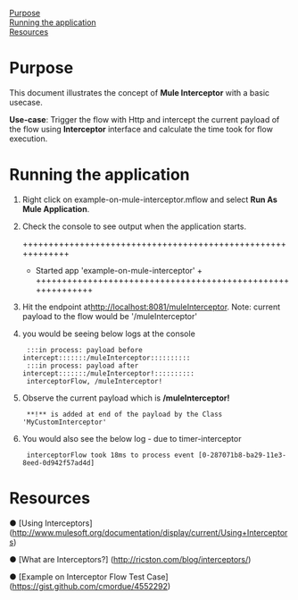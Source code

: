 [Purpose](#purpose)  
[Running the application](#running-the-application)  
[Resources](#resources)

Purpose
===========

This document illustrates the concept of **Mule Interceptor** with a basic usecase.


**Use-case**: Trigger the flow with Http and intercept the current payload of the flow using  **Interceptor** interface and calculate the time took for flow execution.

Running the application
=======================

1. Right click on example-on-mule-interceptor.mflow and select **Run As Mule Application**.
2. Check the console to see output when the application starts.

	++++++++++++++++++++++++++++++++++++++++++++++++++++++++++++
	+ Started app 'example-on-mule-interceptor'		           +
	++++++++++++++++++++++++++++++++++++++++++++++++++++++++++++
	
3. Hit the endpoint at<http://localhost:8081/muleInterceptor>.
	Note: current payload to the flow would be '/muleInterceptor'
	
4. you would be seeing below logs at the console

		:::in process: payload before intercept:::::::/muleInterceptor::::::::::
		:::in process: payload after intercept:::::::/muleInterceptor!::::::::::
		interceptorFlow, /muleInterceptor!

5. Observe the current payload which is **/muleInterceptor!** 

		**!** is added at end of the payload by the Class 'MyCustomInterceptor'

6. You would also see the below log - due to timer-interceptor

		interceptorFlow took 18ms to process event [0-287071b8-ba29-11e3-8eed-0d942f57ad4d]

	
Resources
===========

● [Using Interceptors] (http://www.mulesoft.org/documentation/display/current/Using+Interceptors)

● [What are Interceptors?] (http://ricston.com/blog/interceptors/)

● [Example on Interceptor Flow Test Case] (https://gist.github.com/cmordue/4552292)
	

